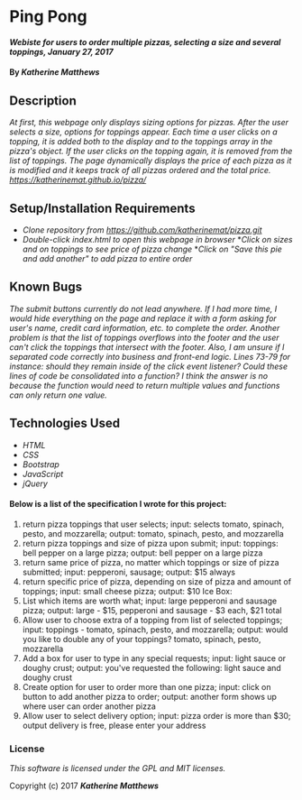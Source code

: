 # Ping Pong

#### _Webiste for users to order multiple pizzas, selecting a size and several toppings, January 27, 2017_

#### By _**Katherine Matthews**_

## Description

_At first, this webpage only displays sizing options for pizzas. After the user selects a size, options for toppings appear. Each time a user clicks on a topping, it is added both to the display and to the toppings array in the pizza's object. If the user clicks on the topping again, it is removed from the list of toppings. The page dynamically displays the price of each pizza as it is modified and it keeps track of all pizzas ordered and the total price.  https://katherinemat.github.io/pizza/_

## Setup/Installation Requirements

* _Clone repository from https://github.com/katherinemat/pizza.git_
* _Double-click index.html to open this webpage in browser_
*_Click on sizes and on toppings to see price of pizza change_
*_Click on "Save this pie and add another" to add pizza to entire order_

## Known Bugs

_The submit buttons currently do not lead anywhere. If I had more time, I would hide everything on the page and replace it with a form asking for user's name, credit card information, etc. to complete the order. Another problem is that the list of toppings overflows into the footer and the user can't click the toppings that intersect with the footer. Also, I am unsure if I separated code correctly into business and front-end logic. Lines 73-79 for instance: should they remain inside of the click event listener? Could these lines of code be consolidated into a function? I think the answer is no because the function would need to return multiple values and functions can only return one value._

## Technologies Used

* _HTML_
* _CSS_
* _Bootstrap_
* _JavaScript_
* _jQuery_

#### Below is a list of the specification I wrote for this project:
1. return pizza toppings that user selects; input: selects tomato, spinach, pesto, and mozzarella; output: tomato, spinach, pesto, and mozzarella
2. return pizza toppings and size of pizza upon submit; input: toppings: bell pepper on a large pizza; output: bell pepper on a large pizza
3. return same price of pizza, no matter which toppings or size of pizza submitted; input: pepperoni, sausage; output: $15 always
4. return specific price of pizza, depending on size of pizza and amount of toppings; input: small cheese pizza; output: $10
Ice Box:
5. List which items are worth what; input: large pepperoni and sausage pizza; output: large - $15, pepperoni and sausage - $3 each, $21 total
6. Allow user to choose extra of a topping from list of selected toppings; input: toppings - tomato, spinach, pesto, and mozzarella; output: would you like to double any of your toppings? tomato, spinach, pesto, mozzarella
7. Add a box for user to type in any special requests; input: light sauce or doughy crust; output: you've requested the following: light sauce and doughy crust
8. Create option for user to order more than one pizza; input: click on button to add another pizza to order; output: another form shows up where user can order another pizza
9. Allow user to select delivery option; input: pizza order is more than $30; output delivery is free, please enter your address

### License

*This software is licensed under the GPL and MIT licenses.*

Copyright (c) 2017 **_Katherine Matthews_**
